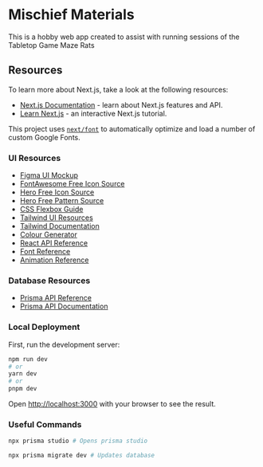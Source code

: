 # Mischief Materials

This is a hobby web app created to assist with running sessions of the Tabletop Game Maze Rats

## Resources

To learn more about Next.js, take a look at the following resources:

- [Next.js Documentation](https://nextjs.org/docs) - learn about Next.js features and API.
- [Learn Next.js](https://nextjs.org/learn) - an interactive Next.js tutorial.

This project uses [`next/font`](https://nextjs.org/docs/basic-features/font-optimization) to automatically optimize and load a number of custom Google Fonts.

### UI Resources

- [Figma UI Mockup](https://www.figma.com/file/MoV25z5YXoqBKPIaHi4GRM/MRC-Layouts?type=design&node-id=0-1&mode=design&t=jBr15O7pjehRa1H7-0)
- [FontAwesome Free Icon Source](https://fontawesome.com/search)
- [Hero Free Icon Source](https://heroicons.com/)
- [Hero Free Pattern Source](https://heropatterns.com/)
- [CSS Flexbox Guide](https://css-tricks.com/snippets/css/a-guide-to-flexbox/)
- [Tailwind UI Resources](https://tailwindui.com/?ref=resources)
- [Tailwind Documentation](https://tailwindcss.com/docs/preflight)
- [Colour Generator](https://coolors.co/)
- [React API Reference](https://react.dev/reference/react)
- [Font Reference](https://developers.google.com/fonts/docs/css2)
- [Animation Reference](https://www.framer.com/motion/)

### Database Resources

- [Prisma API Reference](https://www.prisma.io/docs/reference/api-reference/prisma-schema-reference#default)
- [Prisma API Documentation](https://www.prisma.io/docs)

### Local Deployment

First, run the development server:

```bash
npm run dev
# or
yarn dev
# or
pnpm dev
```

Open [http://localhost:3000](http://localhost:3000) with your browser to see the result.

### Useful Commands

```bash
npx prisma studio # Opens prisma studio

npx prisma migrate dev # Updates database
```

